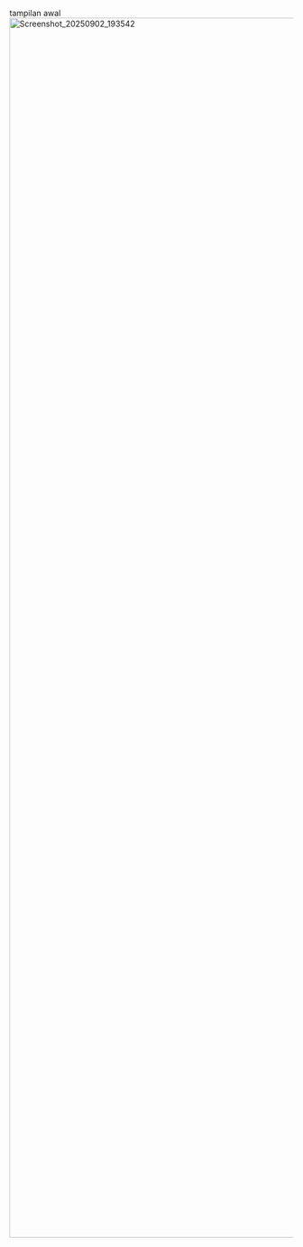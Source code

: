 tampilan awal
<img width="1080" height="2160" alt="Screenshot_20250902_193542" src="https://github.com/user-attachments/assets/2c365086-27c9-4ded-919e-e191ef22010d" />
